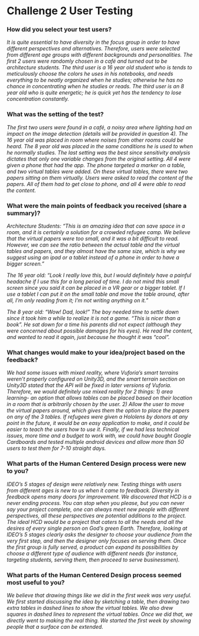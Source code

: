 # Challenge 2 User Testing

### How did you select your test users? 

*It is quite essential to have diversity in the focus group in order to have different perspectives and alternatives. Therefore, users were selected from different age groups with different backgrounds and personalities. The first 2 users were randomly chosen in a café and turned out to be architecture students. The third user is a 16 year old student who is tends to meticulously choose the colors he uses in his notebooks, and needs everything to be neatly organized when he studies; otherwise he has no chance in concentrating when he studies or reads. The third user is an 8 year old who is quite energetic; he is quick yet has the tendency to lose concentration constantly.*

### What was the setting of the test? 

*The first two users were found in a café, a noisy area where lighting had an impact on the image detection (details will be provided in question 4). The 16 year old was placed in room where noises from other rooms could be heard. The 8 year old was placed in the same conditions he is used to when he normally studies. The last setting was the best since sensitivity analysis dictates that only one variable changes from the original setting. All 4 were given a phone that had the app. The phone targeted a marker on a table, and two virtual tables were added. On these virtual tables, there were two papers sitting on them virtually. Users were asked to read the content of the papers. All of them had to get close to phone, and all 4 were able to read the content.*

### What were the main points of feedback you received (share a summary)? 

*Architecture Students: “This is an amazing idea that can save space in a room, and it is certainly a solution for a crowded refugee camp. We believe that the virtual papers were too small, and it was a bit difficult to read. However, we can see the ratio between the actual table and the virtual tables and papers, and they almost have the same size, which is why we suggest using an ipad or a tablet instead of a phone in order to have a bigger screen.”*

*The 16 year old: “Look I really love this, but I would definitely have a painful headache if I use this for a long period of time. I do not mind this small screen since you said it can be placed in a VR gear or a bigger tablet. If I use a tablet I can put it on the small table and move the table around, after all, I’m only reading from it; I’m not writing anything on it.”*

*The 8 year old: “Wow! Dad, look!” The boy needed time to settle down since it took him a while to realize it is not a game. “This is nicer than a book”. He sat down for a time his parents did not expect (although they were concerned about possible damages for his eyes). He read the content, and wanted to read it again, just because he thought it was “cool”.*

### What changes would make to your idea/project based on the feedback?

*We had some issues with mixed reality, where Vuforia’s smart terrains weren’t properly configured on Unity3D, and the smart terrain section on Unity3D stated that the API will be fixed in later versions of Vuforia. Therefore, we would definitely use mixed reality for 2 things: 1) area learning- an option that allows tables can be placed based on their location in a room that is arbitrarily chosen by the user. 2) Allow the user to move the virtual papers around, which gives them the option to place the papers on any of the 3 tables.*
*If refugees were given a Hololens by donors at any point in the future, it would be an easy application to make, and it could be easier to teach the users how to use it.*
*Finally, if we had less technical issues, more time and a budget to work with, we could have bought Google Cardboards and tested multiple android devices and allow more than 50 users to test them for 7-10 straight days.*

### What parts of the Human Centered Design process were new to you?

*IDEO’s 5 stages of design were relatively new. Testing things with users from different ages is new to us when it came to feedback. Diversity in feedback opens many doors for improvement. We discovered that HCD is a never ending process. You can stop when you please, but you can never say your project complete, one can always meet new people with different perspectives, all these perspectives are potential additions to the project. The ideal HCD would be a project that caters to all the needs and all the desires of every single person on God’s green Earth. Therefore, looking at IDEO’s 5 stages clearly asks the designer to choose your audience from the very first step, and then the designer only focuses on serving them.  Once the first group is fully served, a product can expand its possibilities by choose a different type of audience with different needs (for instance, targeting students, serving them, then proceed to serve businessmen).*

### What parts of the Human Centered Design process seemed most useful to you?

*We believe that drawing things like we did in the first week was very useful. We first started discussing the idea by sketching a table, then drawing two extra tables in dashed lines to show the virtual tables. We also drew squares in dashed lines to represent the virtual tables. Once we did that, we directly went to making the real thing. We started the first week by showing people that a surface can be extended.*
